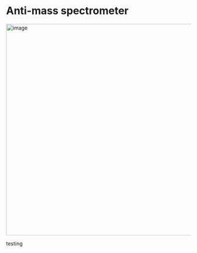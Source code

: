 # Anti-mass spectrometer

<img width="949" height="576" alt="image" src="https://github.com/user-attachments/assets/03080e76-d5e2-4eb9-b46f-bab650b06f90" />

testing
